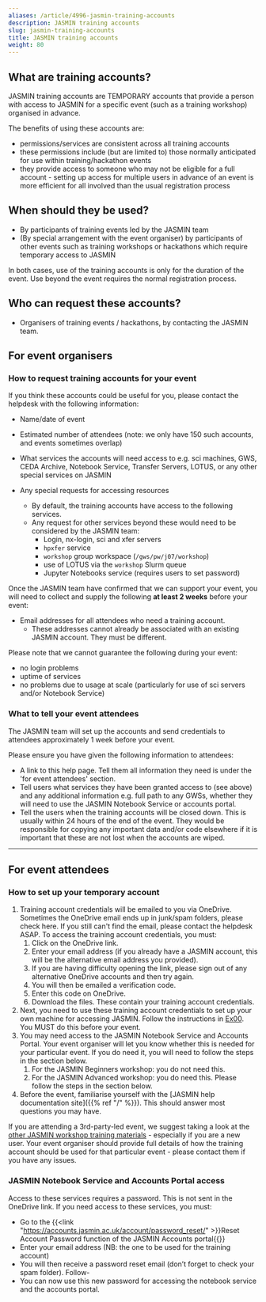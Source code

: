 ```yaml
---
aliases: /article/4996-jasmin-training-accounts
description: JASMIN training accounts
slug: jasmin-training-accounts
title: JASMIN training accounts
weight: 80
---
```


## What are training accounts?

JASMIN training accounts are TEMPORARY accounts that provide a person with
access to JASMIN for a specific event (such as a training workshop) organised
in advance.

The benefits of using these accounts are:

- permissions/services are consistent across all training accounts 
- these permissions include (but are limited to) those normally anticipated for use within training/hackathon events
- they provide access to someone who may not be eligible for a full account - setting up access for multiple users in advance of an event is more efficient for all involved than the usual registration process

## When should they be used?

- By participants of training events led by the JASMIN team
- (By special arrangement with the event organiser) by participants of other events such as training workshops or hackathons which require temporary access to JASMIN

In both cases, use of the training accounts is only for the duration of the
event. Use beyond the event requires the normal registration process.

## Who can request these accounts?

- Organisers of training events / hackathons, by contacting the JASMIN team.

## For event organisers

### How to request training accounts for your event

If you think these accounts could be useful for you, please contact the
helpdesk with the following information:

- Name/date of event 
- Estimated number of attendees (note: we only have 150 such accounts, and events sometimes overlap)
- What services the accounts will need access to e.g. sci machines, GWS, CEDA Archive, Notebook Service, Transfer Servers, LOTUS, or any other special services on JASMIN 

- Any special requests for accessing resources
  - By default, the training accounts have access to the following services. 
  - Any request for other services beyond these would need to be considered by the JASMIN team: 
    - Login, nx-login, sci and xfer servers
    - `hpxfer` service
    - `workshop` group workspace (`/gws/pw/j07/workshop`)
    - use of LOTUS via the `workshop` Slurm queue
    - Jupyter Notebooks service (requires users to set password)

Once the JASMIN team have confirmed that we can support your event, you will
need to collect and supply the following **at least 2 weeks** before your
event:

- Email addresses for all attendees who need a training account. 
  - These addresses cannot already be associated with an existing JASMIN account. They must be different.

Please note that we cannot guarantee the following during your event:

- no login problems
- uptime of services
- no problems due to usage at scale (particularly for use of sci servers and/or Notebook Service)

### What to tell your event attendees

The JASMIN team will set up the accounts and send credentials to attendees
approximately 1 week before your event.

Please ensure you have given the following information to attendees:

- A link to this help page. Tell them all information they need is under the 'for event attendees' section.
- Tell users what services they have been granted access to (see above) and any additional information e.g. full path to any GWSs, whether they will need to use the JASMIN Notebook Service or accounts portal. 
- Tell the users when the training accounts will be closed down. This is usually within 24 hours of the end of the event. They would be responsible for copying any important data and/or code elsewhere if it is important that these are not lost when the accounts are wiped.

***

## For event attendees

### How to set up your temporary account

1. Training account credentials will be emailed to you via OneDrive. Sometimes the OneDrive email ends up in junk/spam folders, please check here. If you still can't find the email, please contact the helpdesk ASAP. To access the training account credentials, you must:
    1. Click on the OneDrive link.
    1. Enter your email address (if you already have a JASMIN account, this will be the alternative email address you provided).
    1. If you are having difficulty opening the link, please sign out of any alternative OneDrive accounts and then try again.
    1. You will then be emailed a verification code.
    1. Enter this code on OneDrive.
    1. Download the files. These contain your training account credentials.
1. Next, you need to use these training account credentials to set up your own machine for accessing JASMIN. Follow the instructions in [Ex00](https://github.com/cedadev/jasmin-workshop/tree/master/exercises/ex00). You MUST do this before your event.
1. You may need access to the JASMIN Notebook Service and Accounts Portal. Your event organiser will let you know whether this is needed for your particular event. If you do need it, you will need to follow the steps in the section below.
    1. For the JASMIN Beginners workshop: you do not need this.
    1. For the JASMIN Advanced workshop: you do need this. Please follow the steps in the section below.
1. Before the event, familiarise yourself with the [JASMIN help documentation site]({{% ref "/" %}}). This should answer most questions you may have.

If you are attending a 3rd-party-led event, we suggest taking a look at the
[other JASMIN workshop training materials](https://github.com/cedadev/jasmin-workshop)
\- especially if you are a new user. Your event organiser should
provide full details of how the training account should be used for that
particular event - please contact them if you have any issues.

### JASMIN Notebook Service and Accounts Portal access

Access to these services requires a password. This is not sent in the OneDrive
link. If you need access to these services, you must:

- Go to the {{<link "https://accounts.jasmin.ac.uk/account/password_reset/" >}}Reset Account Password function of the JASMIN Accounts portal{{</link>}}
- Enter your email address (NB: the one to be used for the training account)
- You will then receive a password reset email (don’t forget to check your spam folder). Follow-
- You can now use this new password for accessing the notebook service and the accounts portal.
